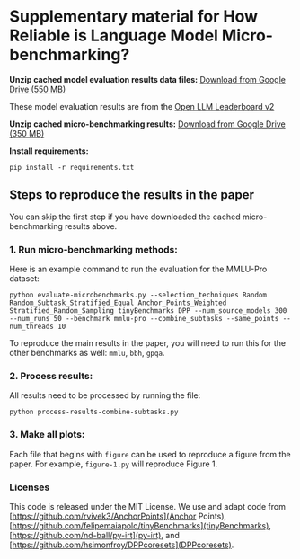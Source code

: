 # Supplementary material for How Reliable is Language Model Micro-benchmarking?

**Unzip cached model evaluation results data files:**
[Download from Google Drive (550 MB)](https://drive.google.com/file/d/1OG1KJEyCTPbfo9KeB4b9wjqeXagc1DHK/view?usp=sharing)

These model evaluation results are from the [Open LLM Leaderboard v2](https://huggingface.co/spaces/open-llm-leaderboard/blog)

**Unzip cached micro-benchmarking results:**
[Download from Google Drive (350 MB)](https://drive.google.com/file/d/1zv-SJdJQYpOjjlRbDxZVFacShD5M5oGg/view?usp=sharing)

**Install requirements:**

```
pip install -r requirements.txt
```

## Steps to reproduce the results in the paper

You can skip the first step if you have downloaded the cached micro-benchmarking
results above.

### 1. Run micro-benchmarking methods:

Here is an example command to run the evaluation for the MMLU-Pro dataset:

```
python evaluate-microbenchmarks.py --selection_techniques Random Random_Subtask_Stratified_Equal Anchor_Points_Weighted Stratified_Random_Sampling tinyBenchmarks DPP --num_source_models 300 --num_runs 50 --benchmark mmlu-pro --combine_subtasks --same_points --num_threads 10
```

To reproduce the main results in the paper, you will need to run this for the
other benchmarks as well: `mmlu`, `bbh`, `gpqa`.

### 2. Process results:

All results need to be processed by running the file:

`python process-results-combine-subtasks.py`

### 3. Make all plots:

Each file that begins with `figure` can be used to reproduce a figure from the paper.
For example, `figure-1.py` will reproduce Figure 1.

### Licenses

This code is released under the MIT License.
We use and adapt code from [https://github.com/rvivek3/AnchorPoints](Anchor Points),
[https://github.com/felipemaiapolo/tinyBenchmarks](tinyBenchmarks),
[https://github.com/nd-ball/py-irt](py-irt),
and [https://github.com/hsimonfroy/DPPcoresets](DPPcoresets).